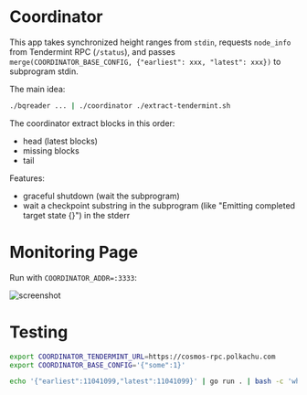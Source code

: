 # Coordinator

This app takes synchronized height ranges from `stdin`, requests `node_info` from Tendermint RPC (`/status`),
and passes `merge(COORDINATOR_BASE_CONFIG, {"earliest": xxx, "latest": xxx})` to subprogram stdin.

The main idea:

```bash
./bqreader ... | ./coordinator ./extract-tendermint.sh
```

The coordinator extract blocks in this order:

 - head (latest blocks)
 - missing blocks
 - tail

Features:

 - graceful shutdown (wait the subprogram)
 - wait a checkpoint substring in the subprogram (like "Emitting completed target state {}") in the stderr

# Monitoring Page

Run with `COORDINATOR_ADDR=:3333`:

![screenshot](../docs/coordinatormonitoring.png)

# Testing

```bash
export COORDINATOR_TENDERMINT_URL=https://cosmos-rpc.polkachu.com
export COORDINATOR_BASE_CONFIG='{"some":1}'

echo '{"earliest":11041099,"latest":11041099}' | go run . | bash -c 'while read line; do echo "input: $line"; sleep 1; done'
```
